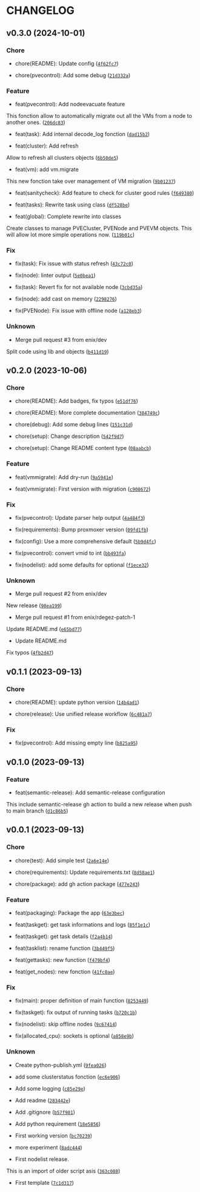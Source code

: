 # CHANGELOG

## v0.3.0 (2024-10-01)

### Chore

* chore(README): Update config ([`4f62fc7`](https://github.com/enix/pvecontrol/commit/4f62fc7af56da5aaa7bd3ed388e4b071c7bab9a7))

* chore(pvecontrol): Add some debug ([`21d332a`](https://github.com/enix/pvecontrol/commit/21d332af8f416c060654169b604ed1ed0b23c980))

### Feature

* feat(pvecontrol): Add nodeevacuate feature

This fonction allow to automatically migrate out all the VMs from a node to another ones. ([`206dc83`](https://github.com/enix/pvecontrol/commit/206dc8322cf8fc7eb0bae3c3385fef4bd7f8a7ea))

* feat(task): Add internal decode_log fonction ([`dad15b2`](https://github.com/enix/pvecontrol/commit/dad15b22e1fdeade956bfadba66283d0aa9ce835))

* feat(cluster): Add refresh

Allow to refresh all clusters objects ([`6b50de5`](https://github.com/enix/pvecontrol/commit/6b50de5bd36becbface74638a6fb6f4345e074f4))

* feat(vm): add vm.migrate

This new fonction take over management of VM migration ([`9b01237`](https://github.com/enix/pvecontrol/commit/9b012372c038e451b2898fdff9f0a169940300d4))

* feat(sanitycheck): Add feature to check for cluster good rules ([`f649380`](https://github.com/enix/pvecontrol/commit/f64938077d41a745c04b306d27754c43a1500c67))

* feat(tasks): Rewrite task using class ([`df528be`](https://github.com/enix/pvecontrol/commit/df528be678de9b6cfd2cf822ffcaedaf7db2c280))

* feat(global): Complete rewrite into classes

Create classes to manage PVECluster, PVENode and PVEVM objects. This will allow
lot more simple operations now. ([`119b01c`](https://github.com/enix/pvecontrol/commit/119b01cc42355d93db1f8c8afd77427ce1b7a5ab))

### Fix

* fix(task): Fix issue with status refresh ([`43c72c0`](https://github.com/enix/pvecontrol/commit/43c72c01fac3ea5b03d931d7b44d13c226012f15))

* fix(node): linter output ([`5e0bea1`](https://github.com/enix/pvecontrol/commit/5e0bea113ba728b457ed0d1bd7626be22f907e66))

* fix(task): Revert fix for not available node ([`3cbd35a`](https://github.com/enix/pvecontrol/commit/3cbd35a98504b61b79aaba817117c32e2093facd))

* fix(node): add cast on memory ([`2298276`](https://github.com/enix/pvecontrol/commit/229827651a99dd68838b91b5b0a05900ede37220))

* fix(PVENode): Fix issue with offline node ([`a128eb3`](https://github.com/enix/pvecontrol/commit/a128eb3be53071503cdd6769279021ec0bb64d12))

### Unknown

* Merge pull request #3 from enix/dev

Split code using lib and objects ([`b411d19`](https://github.com/enix/pvecontrol/commit/b411d19a2136973ce26613e202a5a5d53da744f8))

## v0.2.0 (2023-10-06)

### Chore

* chore(README): Add badges, fix typos ([`e51df76`](https://github.com/enix/pvecontrol/commit/e51df76aa0625c0c9e40ed95215c16ce06964175))

* chore(README): More complete documentation ([`384749c`](https://github.com/enix/pvecontrol/commit/384749c052b2fa37cd152b175aca517d116b8fc9))

* chore(debug): Add some debug lines ([`151c31d`](https://github.com/enix/pvecontrol/commit/151c31df02d6da841debc85a7a3cb1df004c18b0))

* chore(setup): Change description ([`542f9d7`](https://github.com/enix/pvecontrol/commit/542f9d7594fa47384753335e57382505b6bb2b16))

* chore(setup): Change README content type ([`08aabcb`](https://github.com/enix/pvecontrol/commit/08aabcbde7cc6630e86029da965ed1fb25d84a91))

### Feature

* feat(vmmigrate): Add dry-run ([`9a5941e`](https://github.com/enix/pvecontrol/commit/9a5941e8639bc0c5010bbaa1911fe6ac368a36d1))

* feat(vmmigrate): First version with migration ([`c908672`](https://github.com/enix/pvecontrol/commit/c908672e60ab60029a1b2c71ec9edce5edc41111))

### Fix

* fix(pvecontrol): Update parser help output ([`4a484f3`](https://github.com/enix/pvecontrol/commit/4a484f310c0c23dfababd7e700bf4d3678653fee))

* fix(requirements): Bump proxmoxer version ([`09fd1fb`](https://github.com/enix/pvecontrol/commit/09fd1fb06e0c4b1f37e315855f2ae9260bf8b6ce))

* fix(config): Use a more comprehensive default ([`5b9d4fc`](https://github.com/enix/pvecontrol/commit/5b9d4fc98ab6461cab30a89d242a440425e81b3c))

* fix(pvecontrol): convert vmid to int ([`bb493fa`](https://github.com/enix/pvecontrol/commit/bb493fa4d1dac1f9e8d8e888957e6684e3f706be))

* fix(nodelist): add some defaults for optional ([`f1ece32`](https://github.com/enix/pvecontrol/commit/f1ece32b936d1f8d187abd4426fa08de0a0ce6e8))

### Unknown

* Merge pull request #2 from enix/dev

New release ([`98ea199`](https://github.com/enix/pvecontrol/commit/98ea199539a8766fe2bda4c7979f101e571d104f))

* Merge pull request #1 from enix/rdegez-patch-1

Update README.md ([`e65bd77`](https://github.com/enix/pvecontrol/commit/e65bd7704d57c04a1297aef3a8134d8221af7cc8))

* Update README.md

Fix typos ([`4fb2d47`](https://github.com/enix/pvecontrol/commit/4fb2d47dabdce0a75183b424eb8a53fbf0c9accc))

## v0.1.1 (2023-09-13)

### Chore

* chore(README): update python version ([`14b4ad1`](https://github.com/enix/pvecontrol/commit/14b4ad17cc2245db9540915c4fd1cf30acba1a80))

* chore(release): Use unified release workflow ([`6c481a7`](https://github.com/enix/pvecontrol/commit/6c481a7f81c755fd685d6111071469955b0660a9))

### Fix

* fix(pvecontrol): Add missing empty line ([`b825a95`](https://github.com/enix/pvecontrol/commit/b825a9516a48c70a950cb8faf4bd9113f981ccbc))

## v0.1.0 (2023-09-13)

### Feature

* feat(semantic-release): Add semantic-release configuration

This include semantic-release gh action to build a new release when push
to main branch ([`d1c86b5`](https://github.com/enix/pvecontrol/commit/d1c86b513fc3ab7a6b402b0156cd1b16b8481d4e))

## v0.0.1 (2023-09-13)

### Chore

* chore(test): Add simple test ([`2a6e14e`](https://github.com/enix/pvecontrol/commit/2a6e14e663023df32e333cdf917228179eba1b40))

* chore(requirements): Update requirements.txt ([`8d58ae1`](https://github.com/enix/pvecontrol/commit/8d58ae1fec5dd0810250bde2beedb365fcf09352))

* chore(package): add gh action package ([`477e243`](https://github.com/enix/pvecontrol/commit/477e243f41abc8cfe9621f601210dcf65d49df97))

### Feature

* feat(packaging): Package the app ([`63e3bec`](https://github.com/enix/pvecontrol/commit/63e3bec60619d4db58077265fac4746d90213c24))

* feat(taskget): get task informations and logs ([`85f1e1c`](https://github.com/enix/pvecontrol/commit/85f1e1c38fcdf5dddf47810453c09bcb69adaf2f))

* feat(taskget): get task details ([`f2a4b14`](https://github.com/enix/pvecontrol/commit/f2a4b143c145a5a60ccebd8404ab11cc32652158))

* feat(tasklist): rename function ([`3b449f5`](https://github.com/enix/pvecontrol/commit/3b449f56ce8ca939e17e15f1ee3fcd04c61c2b52))

* feat(gettasks): new function ([`f479bf4`](https://github.com/enix/pvecontrol/commit/f479bf475506219623ff178eee3e5d8ccce5c1a2))

* feat(get_nodes): new fonction ([`41fc8ae`](https://github.com/enix/pvecontrol/commit/41fc8aefdd7dfe314e4f836a9dbb3013105489c6))

### Fix

* fix(main): proper definition of main function ([`8253449`](https://github.com/enix/pvecontrol/commit/8253449163635a2f32f2e1e74dd76208b2beb853))

* fix(taskget): fix output of running tasks ([`b720c1b`](https://github.com/enix/pvecontrol/commit/b720c1b30cf71dae66ce0828f84d45d497d4d2cb))

* fix(nodelist): skip offline nodes ([`9c67414`](https://github.com/enix/pvecontrol/commit/9c6741488365555f8a578eb029e4fead3dae47e5))

* fix(allocated_cpu): sockets is optional ([`a858e9b`](https://github.com/enix/pvecontrol/commit/a858e9b5d00f6dd6c848d27e1a135bb42f23eff4))

### Unknown

* Create python-publish.yml ([`9fea026`](https://github.com/enix/pvecontrol/commit/9fea026976cadd99a3807575af8f3405d455fa15))

* add some clusterstatus fonction ([`ec6e906`](https://github.com/enix/pvecontrol/commit/ec6e906ee15018a8f6c3040cb7f8af5583d18b5e))

* Add some logging ([`c85e29e`](https://github.com/enix/pvecontrol/commit/c85e29e4e9ce30df199f5d5b503fde4b787e1060))

* Add readme ([`283442e`](https://github.com/enix/pvecontrol/commit/283442e12707b26f906bd2cfe528226ca8098dab))

* Add .gitignore ([`b57f981`](https://github.com/enix/pvecontrol/commit/b57f9818f626bc8772f88b5f972b797271d08bf2))

* Add python requirement ([`18e5856`](https://github.com/enix/pvecontrol/commit/18e58563a42e239ea09c01c8f5bd9ce25ecd8843))

* First working version ([`bc70239`](https://github.com/enix/pvecontrol/commit/bc70239c56a902cdebe15e4307eab2194b5e8d32))

* more experiment ([`8adc444`](https://github.com/enix/pvecontrol/commit/8adc44409f57cbf72f35b66315719c6f15ace8c6))

* First nodelist release.

This is an import of older script asis ([`363c088`](https://github.com/enix/pvecontrol/commit/363c0888028ad46f8af26f836e4f798e892895ff))

* First template ([`7c1d317`](https://github.com/enix/pvecontrol/commit/7c1d317ad9bea0f84bc01d6aac59424e8ed83fda))
